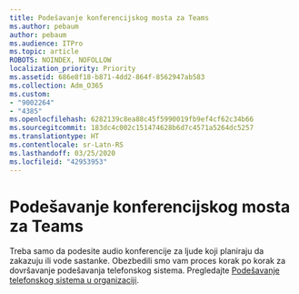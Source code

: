 ```yaml
---
title: Podešavanje konferencijskog mosta za Teams
ms.author: pebaum
author: pebaum
ms.audience: ITPro
ms.topic: article
ROBOTS: NOINDEX, NOFOLLOW
localization_priority: Priority
ms.assetid: 686e8f18-b871-4dd2-864f-8562947ab583
ms.collection: Adm_O365
ms.custom:
- "9002264"
- "4385"
ms.openlocfilehash: 6282139c8ea88c45f5990019fb9ef4cf62c34b66
ms.sourcegitcommit: 183dc4c002c151474628b6d7c4571a5264dc5257
ms.translationtype: HT
ms.contentlocale: sr-Latn-RS
ms.lasthandoff: 03/25/2020
ms.locfileid: "42953953"
---
```

# <a name="set-up-a-conferencing-bridge-for-teams"></a>Podešavanje konferencijskog mosta za Teams

Treba samo da podesite audio konferencije za ljude koji planiraju da zakazuju ili vode sastanke. Obezbedili smo vam proces korak po korak za dovršavanje podešavanja telefonskog sistema. Pregledajte [Podešavanje telefonskog sistema u organizaciji](https://docs.microsoft.com/MicrosoftTeams/phone-number-calling-plans/port-order-overview).
